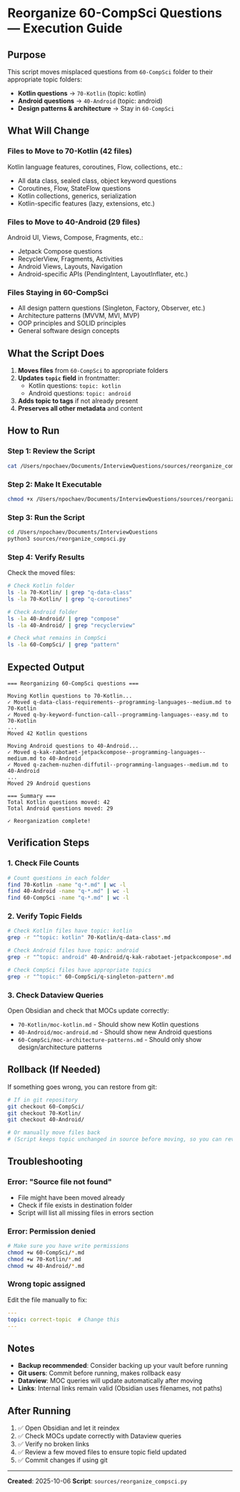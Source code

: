 # Reorganize 60-CompSci Questions — Execution Guide

## Purpose

This script moves misplaced questions from `60-CompSci` folder to their appropriate topic folders:
- **Kotlin questions** → `70-Kotlin` (topic: kotlin)
- **Android questions** → `40-Android` (topic: android)
- **Design patterns & architecture** → Stay in `60-CompSci`

## What Will Change

### Files to Move to 70-Kotlin (42 files)

Kotlin language features, coroutines, Flow, collections, etc.:
- All data class, sealed class, object keyword questions
- Coroutines, Flow, StateFlow questions
- Kotlin collections, generics, serialization
- Kotlin-specific features (lazy, extensions, etc.)

### Files to Move to 40-Android (29 files)

Android UI, Views, Compose, Fragments, etc.:
- Jetpack Compose questions
- RecyclerView, Fragments, Activities
- Android Views, Layouts, Navigation
- Android-specific APIs (PendingIntent, LayoutInflater, etc.)

### Files Staying in 60-CompSci

- All design pattern questions (Singleton, Factory, Observer, etc.)
- Architecture patterns (MVVM, MVI, MVP)
- OOP principles and SOLID principles
- General software design concepts

## What the Script Does

1. **Moves files** from `60-CompSci` to appropriate folders
2. **Updates `topic` field** in frontmatter:
   - Kotlin questions: `topic: kotlin`
   - Android questions: `topic: android`
3. **Adds topic to tags** if not already present
4. **Preserves all other metadata** and content

## How to Run

### Step 1: Review the Script

```bash
cat /Users/npochaev/Documents/InterviewQuestions/sources/reorganize_compsci.py
```

### Step 2: Make It Executable

```bash
chmod +x /Users/npochaev/Documents/InterviewQuestions/sources/reorganize_compsci.py
```

### Step 3: Run the Script

```bash
cd /Users/npochaev/Documents/InterviewQuestions
python3 sources/reorganize_compsci.py
```

### Step 4: Verify Results

Check the moved files:

```bash
# Check Kotlin folder
ls -la 70-Kotlin/ | grep "q-data-class"
ls -la 70-Kotlin/ | grep "q-coroutines"

# Check Android folder
ls -la 40-Android/ | grep "compose"
ls -la 40-Android/ | grep "recyclerview"

# Check what remains in CompSci
ls -la 60-CompSci/ | grep "pattern"
```

## Expected Output

```
=== Reorganizing 60-CompSci questions ===

Moving Kotlin questions to 70-Kotlin...
✓ Moved q-data-class-requirements--programming-languages--medium.md to 70-Kotlin
✓ Moved q-by-keyword-function-call--programming-languages--easy.md to 70-Kotlin
...
Moved 42 Kotlin questions

Moving Android questions to 40-Android...
✓ Moved q-kak-rabotaet-jetpackcompose--programming-languages--medium.md to 40-Android
✓ Moved q-zachem-nuzhen-diffutil--programming-languages--medium.md to 40-Android
...
Moved 29 Android questions

=== Summary ===
Total Kotlin questions moved: 42
Total Android questions moved: 29

✓ Reorganization complete!
```

## Verification Steps

### 1. Check File Counts

```bash
# Count questions in each folder
find 70-Kotlin -name "q-*.md" | wc -l
find 40-Android -name "q-*.md" | wc -l
find 60-CompSci -name "q-*.md" | wc -l
```

### 2. Verify Topic Fields

```bash
# Check Kotlin files have topic: kotlin
grep -r "^topic: kotlin" 70-Kotlin/q-data-class*.md

# Check Android files have topic: android
grep -r "^topic: android" 40-Android/q-kak-rabotaet-jetpackcompose*.md

# Check CompSci files have appropriate topics
grep -r "^topic:" 60-CompSci/q-singleton-pattern*.md
```

### 3. Check Dataview Queries

Open Obsidian and check that MOCs update correctly:
- `70-Kotlin/moc-kotlin.md` - Should show new Kotlin questions
- `40-Android/moc-android.md` - Should show new Android questions
- `60-CompSci/moc-architecture-patterns.md` - Should only show design/architecture patterns

## Rollback (If Needed)

If something goes wrong, you can restore from git:

```bash
# If in git repository
git checkout 60-CompSci/
git checkout 70-Kotlin/
git checkout 40-Android/

# Or manually move files back
# (Script keeps topic unchanged in source before moving, so you can reverse)
```

## Troubleshooting

### Error: "Source file not found"

- File might have been moved already
- Check if file exists in destination folder
- Script will list all missing files in errors section

### Error: Permission denied

```bash
# Make sure you have write permissions
chmod +w 60-CompSci/*.md
chmod +w 70-Kotlin/*.md
chmod +w 40-Android/*.md
```

### Wrong topic assigned

Edit the file manually to fix:

```yaml
---
topic: correct-topic  # Change this
---
```

## Notes

- **Backup recommended**: Consider backing up your vault before running
- **Git users**: Commit before running, makes rollback easy
- **Dataview**: MOC queries will update automatically after moving
- **Links**: Internal links remain valid (Obsidian uses filenames, not paths)

## After Running

1. ✅ Open Obsidian and let it reindex
2. ✅ Check MOCs update correctly with Dataview queries
3. ✅ Verify no broken links
4. ✅ Review a few moved files to ensure topic field updated
5. ✅ Commit changes if using git

---

**Created**: 2025-10-06
**Script**: `sources/reorganize_compsci.py`
